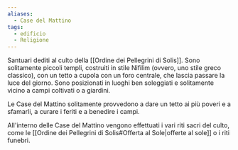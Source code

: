 ```yaml
---
aliases:
  - Case del Mattino
tags:
  - edificio
  - Religione
---
```

Santuari dediti al culto della [[Ordine dei Pellegrini di Solis]]. Sono solitamente piccoli templi, costruiti in stile Nifilim (ovvero, uno stile greco classico), con un tetto a cupola con un foro centrale, che lascia passare la luce del giorno. Sono posizionati in luoghi ben soleggiati e solitamente vicino a campi coltivati o a giardini. 

Le Case del Mattino solitamente provvedono a dare un tetto ai più poveri e a sfamarli, a curare i feriti e a benedire i campi. 

All'interno delle Case del Mattino vengono effettuati i vari riti sacri del culto, come le [[Ordine dei Pellegrini di Solis#Offerta al Sole|offerte al sole]] o i riti funebri. 